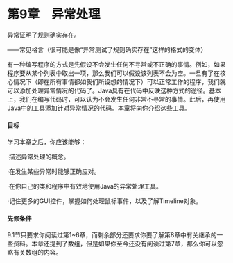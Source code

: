    

# 第9章　异常处理

异常证明了规则确实存在。

——常见格言（很可能是像“异常测试了规则确实存在”这样的格式的变体）

有一种编写程序的方式是先假设不会发生任何不寻常或不正确的事情。例如，如果程序要从某个列表中取出一项，那么我们可以假设该列表不会为空。一旦有了在核心情况下（即在所有事情都如我们所设想的情况下）可以正常工作的程序，我们就可以添加处理异常情况的代码了。Java具有在代码中反映这种方式的途径。基本上，我们在编写代码时，可以认为不会发生任何非常不寻常的事情。此后，再使用Java中的工具添加针对异常情况的代码。本章将向你介绍这些工具。

#### 目标

学习本章之后，你应该能够：

·描述异常处理的概念。

·在发生某些异常时能够正确应对。

·在你自己的类和程序中有效地使用Java的异常处理工具。

·记住更多的GUI控件，掌握如何处理鼠标事件，以及了解Timeline对象。

#### 先修条件

9.1节只要求你阅读过第1~6章，而剩余部分还要求你要了解第8章中有关继承的一些资料。本章还提到了数组，但是如果你至今还没有阅读过第7章，那么你可以忽略有关数组的内容。